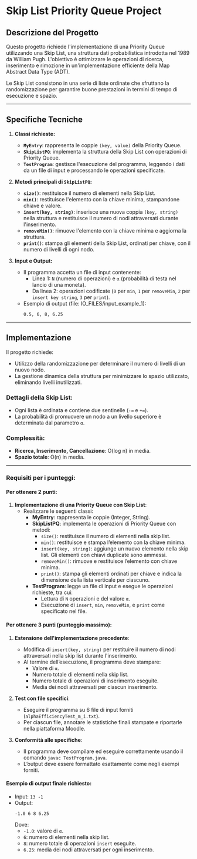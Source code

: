 # Skip List Priority Queue Project

## Descrizione del Progetto
Questo progetto richiede l'implementazione di una Priority Queue utilizzando una Skip List, una struttura dati probabilistica introdotta nel 1989 da William Pugh. L'obiettivo è ottimizzare le operazioni di ricerca, inserimento e rimozione in un'implementazione efficiente della Map Abstract Data Type (ADT).

Le Skip List consistono in una serie di liste ordinate che sfruttano la randomizzazione per garantire buone prestazioni in termini di tempo di esecuzione e spazio.

---

## Specifiche Tecniche
1. **Classi richieste:**
   - **`MyEntry`**: rappresenta le coppie `(key, value)` della Priority Queue.
   - **`SkipListPQ`**: implementa la struttura della Skip List con operazioni di Priority Queue.
   - **`TestProgram`**: gestisce l'esecuzione del programma, leggendo i dati da un file di input e processando le operazioni specificate.

2. **Metodi principali di `SkipListPQ`:**
   - **`size()`**: restituisce il numero di elementi nella Skip List.
   - **`min()`**: restituisce l'elemento con la chiave minima, stampandone chiave e valore.
   - **`insert(key, string)`**: inserisce una nuova coppia `(key, string)` nella struttura e restituisce il numero di nodi attraversati durante l'inserimento.
   - **`removeMin()`**: rimuove l'elemento con la chiave minima e aggiorna la struttura.
   - **`print()`**: stampa gli elementi della Skip List, ordinati per chiave, con il numero di livelli di ogni nodo.

3. **Input e Output:**
   - Il programma accetta un file di input contenente:
     - Linea 1: `N` (numero di operazioni) e `α` (probabilità di testa nel lancio di una moneta).
     - Da linea 2: operazioni codificate (`0` per `min`, `1` per `removeMin`, `2` per `insert key string`, `3` per `print`).
   - Esempio di output (file: IO_FILES/input_example_1):
     ```
     0.5, 6, 8, 6.25
     ```

---

## Implementazione
Il progetto richiede:
- Utilizzo della randomizzazione per determinare il numero di livelli di un nuovo nodo.
- La gestione dinamica della struttura per minimizzare lo spazio utilizzato, eliminando livelli inutilizzati.

### Dettagli della Skip List:
- Ogni lista è ordinata e contiene due sentinelle (`-∞` e `+∞`).
- La probabilità di promuovere un nodo a un livello superiore è determinata dal parametro `α`.

### Complessità:
- **Ricerca, Inserimento, Cancellazione**: O(log n) in media.
- **Spazio totale**: O(n) in media.

---

### Requisiti per i punteggi:

#### **Per ottenere 2 punti:**
1. **Implementazione di una Priority Queue con Skip List**:
   - Realizzare le seguenti classi:
     - **MyEntry**: rappresenta le coppie (Integer, String).
     - **SkipListPQ**: implementa le operazioni di Priority Queue con metodi:
       - `size()`: restituisce il numero di elementi nella skip list.
       - `min()`: restituisce e stampa l’elemento con la chiave minima.
       - `insert(key, string)`: aggiunge un nuovo elemento nella skip list. Gli elementi con chiavi duplicate sono ammessi.
       - `removeMin()`: rimuove e restituisce l’elemento con chiave minima.
       - `print()`: stampa gli elementi ordinati per chiave e indica la dimensione della lista verticale per ciascuno.
     - **TestProgram**: legge un file di input e esegue le operazioni richieste, tra cui:
       - Lettura di `N` operazioni e del valore `α`.
       - Esecuzione di `insert`, `min`, `removeMin`, e `print` come specificato nel file.

#### **Per ottenere 3 punti (punteggio massimo):**
1. **Estensione dell'implementazione precedente**:
   - Modifica di `insert(key, string)` per restituire il numero di nodi attraversati nella skip list durante l'inserimento.
   - Al termine dell’esecuzione, il programma deve stampare:
     - Valore di `α`.
     - Numero totale di elementi nella skip list.
     - Numero totale di operazioni di inserimento eseguite.
     - Media dei nodi attraversati per ciascun inserimento.

2. **Test con file specifici**:
   - Eseguire il programma su 6 file di input forniti (`alphaEfficiencyTest_m_i.txt`).
   - Per ciascun file, annotare le statistiche finali stampate e riportarle nella piattaforma Moodle.

3. **Conformità alle specifiche**:
   - Il programma deve compilare ed eseguire correttamente usando il comando `javac TestProgram.java`.
   - L’output deve essere formattato esattamente come negli esempi forniti.

#### **Esempio di output finale richiesto**:
- Input: `13 -1`
- Output:
  ```
  -1.0 6 8 6.25
  ```
   Dove:
   - `-1.0`: valore di `α`.
   - `6`: numero di elementi nella skip list.
   - `8`: numero totale di operazioni `insert` eseguite.
   - `6.25`: media dei nodi attraversati per ogni inserimento.
